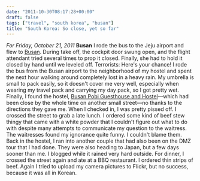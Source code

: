 ```yaml
---
date: "2011-10-30T08:17:28+00:00"
draft: false
tags: ["travel", "south korea", "busan"]
title: "South Korea: So close, yet so far"
---
```

*For Friday, October 21, 2011* **Busan** I rode the bus to the Jeju airport and flew to [Busan](http://g.co/maps/anssg). During take off, the cockpit door swung open, and the flight attendant tried several times to prop it closed. Finally, she had to hold it closed by hand until we leveled off. Terrorists: Here's your chance! I rode the bus from the Busan airport to the neighborhood of my hostel and spent the next hour walking around completely lost in a heavy rain. My umbrella is small to pack easily, so it doesn't cover me very well, especially when wearing my travel pack and carrying my day pack, so I got pretty wet. Finally, I found the hostel, [Busan Pobi Guesthouse and Hostel](http://www.hostelworld.com/hosteldetails.php/Busan-Pobi-Guesthouse-and-Hostel/Busan/51483?sc_sau=rt)—which had been close by the whole time on another small street—no thanks to the directions they gave me. When I checked in, I was pretty pissed off. I crossed the street to grab a late lunch. I ordered some kind of beef stew thingy that came with a white powder that I couldn't figure out what to do with despite many attempts to communicate my question to the waitress. The waitresses found my ignorance quite funny. I couldn't blame them. Back in the hostel, I ran into another couple that had also been on the DMZ tour that I had done. They were also heading to Japan, but a few days sooner than me. I blogged while it rained very hard outside. For dinner, I crossed the street again and ate at a BBQ restaurant. I ordered thin strips of beef. Again I tried to upload my camera pictures to Flickr, but no success, because it was all in Korean.
